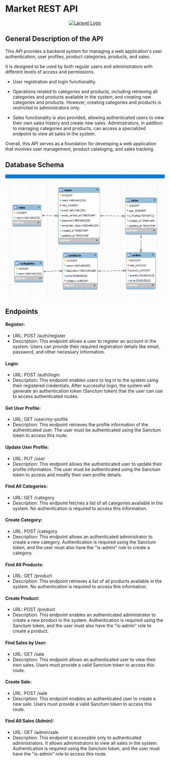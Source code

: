 # Market REST API

<p align="center"><a href="https://laravel.com" target="_blank"><img src="https://raw.githubusercontent.com/laravel/art/master/logo-lockup/5%20SVG/2%20CMYK/1%20Full%20Color/laravel-logolockup-cmyk-red.svg" width="400" alt="Laravel Logo"></a></p>

## General Description of the API

This API provides a backend system for managing a web application's user authentication, user profiles, product categories, products, and sales. 

It is designed to be used by both regular users and administrators with different levels of access and permissions.

* User registration and login functionality.
  
* Operations related to categories and products, including retrieving all categories and products available in the system, and creating new categories and products. However, creating categories and products is restricted to administrators only.
  
* Sales functionality is also provided, allowing authenticated users to view their own sales history and create new sales. Administrators, in addition to managing categories and products, can access a specialized endpoint to view all sales in the system.

Overall, this API serves as a foundation for developing a web application that involves user management, product cataloging, and sales tracking.

## Database Schema
![database schema](./images/schema-market-db.png)

## Endpoints

#### Register:
  * URL: POST /auth/register
  * Description: This endpoint allows a user to register an account in the system. Users can provide their required registration details like email, password, and other necessary information.

#### Login:
  * URL: POST /auth/login
  * Description: This endpoint enables users to log in to the system using their registered credentials. After successful login, the system will generate an authentication token (Sanctum token) that the user can use to access authenticated routes.

#### Get User Profile:
  * URL: GET /user/my-profile
  * Description: This endpoint retrieves the profile information of the authenticated user. The user must be authenticated using the Sanctum token to access this route.

#### Update User Profile:
  * URL: PUT /user
  * Description: This endpoint allows the authenticated user to update their profile information. The user must be authenticated using the Sanctum token to access and modify their own profile details.

#### Find All Categories:
  * URL: GET /category
  * Description: This endpoint fetches a list of all categories available in the system. No authentication is required to access this information.

#### Create Category:
  * URL: POST /category
  * Description: This endpoint allows an authenticated administrator to create a new category. Authentication is required using the Sanctum token, and the user must also have the "is-admin" role to create a category.

#### Find All Products:
  * URL: GET /product
  * Description: This endpoint retrieves a list of all products available in the system. No authentication is required to access this information.

#### Create Product:
  * URL: POST /product
  * Description: This endpoint enables an authenticated administrator to create a new product in the system. Authentication is required using the Sanctum token, and the user must also have the "is-admin" role to create a product.

#### Find Sales by User:
  * URL: GET /sale
  * Description: This endpoint allows an authenticated user to view their own sales. Users must provide a valid Sanctum token to access this route.

#### Create Sale:
  * URL: POST /sale
  * Description: This endpoint enables an authenticated user to create a new sale. Users must provide a valid Sanctum token to access this route.

#### Find All Sales (Admin):
  * URL: GET /admin/sale
  * Description: This endpoint is accessible only to authenticated administrators. It allows administrators to view all sales in the system. Authentication is required using the Sanctum token, and the user must have the "is-admin" role to access this route.

